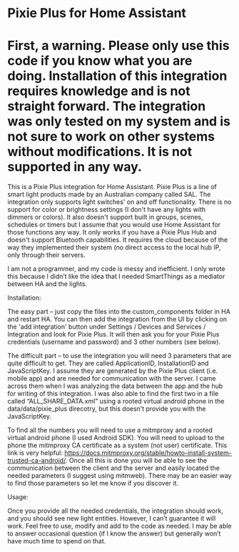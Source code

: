 # Pixie Plus for Home Assistant 

First, a warning. Please only use this code if you know what you are doing. Installation of this integration requires knowledge and is not straight forward. The integration was only tested on my system and is not sure to work on other systems without modifications. It is not supported in any way. 
==========================

This is a Pixie Plus integration for Home Assistant. Pixie Plus is a line of smart light products made by an Australian company called SAL. The
integration only supports light switches' on and off functionality. There is no support for color or brightness settings (I don't have any lights with
dimmers or colors). It also doesn't support built in groups, scenes, schedules or timers but I assume that you would use Home Assistant for those
functions any way. It only works if you have a Pixie Plus Hub and doesn't support Bluetooth capabilities. It requires the cloud because of the way they implemented their system (no direct access to the local hub IP, only through their servers. 

I am not a programmer, and my code is messy and inefficient. I only wrote this because I didn’t like the idea that I needed SmartThings as a mediator between HA and the lights.  


Installation: 

The easy part – just copy the files into the custom_components folder in HA and restart HA. You can then add the integration from the UI by clicking on the 'add integration' button under Settings / Devices and Services / Integration and look for Pixie Plus. It will then ask you for your Pixie Plus credentials (username and password) and 3 other numbers (see below). 

The difficult part – to use the integration you will need 3 parameters that are quite difficult to get. They are called ApplicationID, InstallationID and JavaScriptKey. I assume they are generated by the Pixie Plus client (i.e. mobile app) and are needed for communication with the server. I came across them when I was analyzing the data between the app and the hub for writing of this integration. I was also able to find the first two in a file called “ALL_SHARE_DATA.xml” using a rooted virtual android phone in the data/data/pixie_plus direcotry, but this doesn’t provide you with the JavaScriptKey.  

To find all the numbers you will need to use a mitmproxy and a rooted virtual android phone (I used Android SDK). You will need to upload to the phone the mitmproxy CA certificate as a system (not user) certificate. This link is very helpful: https://docs.mitmproxy.org/stable/howto-install-system-trusted-ca-android/. Once all this is done you will be able to see the communication between the client and the server and easily located the needed parameters (I suggest using mitmweb). There may be an easier way to find those parameters so let me know if you discover it.  


Usage: 

Once you provide all the needed credentials, the integration should work, and you should see new light entities. However, I can’t guarantee it will work. Feel free to use, modify and add to the code as needed. I may be able to answer occasional question (if I know the answer) but generally won’t have much time to spend on that. 
